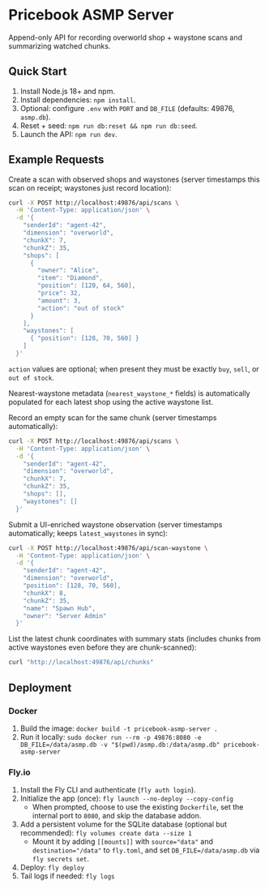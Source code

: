 # Pricebook ASMP Server

Append-only API for recording overworld shop + waystone scans and summarizing watched chunks.

## Quick Start
1. Install Node.js 18+ and npm.
2. Install dependencies: `npm install`.
3. Optional: configure `.env` with `PORT` and `DB_FILE` (defaults: 49876, `asmp.db`).
4. Reset + seed: `npm run db:reset && npm run db:seed`.
5. Launch the API: `npm run dev`.

## Example Requests
Create a scan with observed shops and waystones (server timestamps this scan on receipt; waystones just record location):
```bash
curl -X POST http://localhost:49876/api/scans \
  -H 'Content-Type: application/json' \
  -d '{
    "senderId": "agent-42",
    "dimension": "overworld",
    "chunkX": 7,
    "chunkZ": 35,
    "shops": [
      {
        "owner": "Alice",
        "item": "Diamond",
        "position": [120, 64, 560],
        "price": 32,
        "amount": 3,
        "action": "out of stock"
      }
    ],
    "waystones": [
      { "position": [128, 70, 560] }
    ]
  }'
```

`action` values are optional; when present they must be exactly `buy`, `sell`, or `out of stock`.

Nearest-waystone metadata (`nearest_waystone_*` fields) is automatically populated for each latest shop using the active waystone list.

Record an empty scan for the same chunk (server timestamps automatically):
```bash
curl -X POST http://localhost:49876/api/scans \
  -H 'Content-Type: application/json' \
  -d '{
    "senderId": "agent-42",
    "dimension": "overworld",
    "chunkX": 7,
    "chunkZ": 35,
    "shops": [],
    "waystones": []
  }'
```

Submit a UI-enriched waystone observation (server timestamps automatically; keeps `latest_waystones` in sync):
```bash
curl -X POST http://localhost:49876/api/scan-waystone \
  -H 'Content-Type: application/json' \
  -d '{
    "senderId": "agent-42",
    "dimension": "overworld",
    "position": [128, 70, 560],
    "chunkX": 8,
    "chunkZ": 35,
    "name": "Spawn Hub",
    "owner": "Server Admin"
  }'
```

List the latest chunk coordinates with summary stats (includes chunks from active waystones even before they are chunk-scanned):
```bash
curl "http://localhost:49876/api/chunks"
```

## Deployment

### Docker
1. Build the image: `docker build -t pricebook-asmp-server .`
2. Run it locally: `sudo docker run --rm -p 49876:8080 -e DB_FILE=/data/asmp.db -v "$(pwd)/asmp.db:/data/asmp.db" pricebook-asmp-server`

### Fly.io
1. Install the Fly CLI and authenticate (`fly auth login`).
2. Initialize the app (once): `fly launch --no-deploy --copy-config`
   - When prompted, choose to use the existing `Dockerfile`, set the internal port to `8080`, and skip the database addon.
3. Add a persistent volume for the SQLite database (optional but recommended): `fly volumes create data --size 1`
   - Mount it by adding `[[mounts]]` with `source="data"` and `destination="/data"` to `fly.toml`, and set `DB_FILE=/data/asmp.db` via `fly secrets set`.
4. Deploy: `fly deploy`
5. Tail logs if needed: `fly logs`
